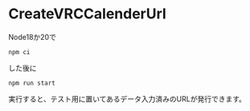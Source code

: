 # CreateVRCCalenderUrl


Node18か20で

`npm ci`

した後に

`npm run start`

実行すると、テスト用に置いてあるデータ入力済みのURLが発行できます。 
